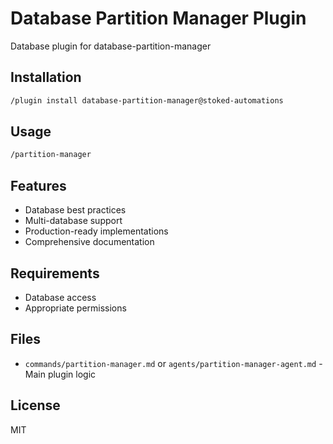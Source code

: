 # Database Partition Manager Plugin

Database plugin for database-partition-manager

## Installation

```bash
/plugin install database-partition-manager@stoked-automations
```

## Usage

```bash
/partition-manager
```

## Features

- Database best practices
- Multi-database support
- Production-ready implementations
- Comprehensive documentation

## Requirements

- Database access
- Appropriate permissions

## Files

- `commands/partition-manager.md` or `agents/partition-manager-agent.md` - Main plugin logic

## License

MIT
